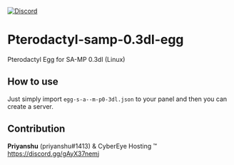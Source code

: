 [![Discord](https://img.shields.io/discord/906557740107829260)](https://discord.gg/gAyX37nemj)
# Pterodactyl-samp-0.3dl-egg
Pterodactyl Egg for SA-MP 0.3dl (Linux)

## How to use 

 Just simply import `egg-s-a--m-p0-3dl.json` to your panel and then you can create a server.
 
## Contribution 

**Priyanshu** (priyanshu#1413)
& CyberEye Hosting ™
https://discord.gg/gAyX37nemj


